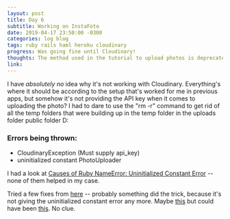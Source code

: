 ```yaml
---
layout: post
title: Day 6
subtitle: Working on InstaFoto
date: 2019-04-17 23:50:00 -0300
categories: log blog
tags: ruby rails haml heroku cloudinary
progress: Was going fine until Cloudinary!
thoughts: The method used in the tutorial to upload photos is deprecated, so I'm trying to make it work with Cloudinary
link:
---
```

I have *absolutely no* idea why it's not working with Cloudinary. Everything's where it should be according to the setup that's worked for me in previous apps, but somehow it's not providing the API key when it comes to uploading the photo? I had to dare to use the "rm -r" command to get rid of all the temp folders that were building up in the temp folder in the uploads folder public folder D:

### Errors being thrown:
- CloudinaryException (Must supply api_key)
- uninitialized constant PhotoUploader

I had a look at [Causes of Ruby NameError: Uninitialized Constant Error](https://www.thoughtco.com/nameerror-uninitialized-2907928) -- none of them helped in my case.

Tried a few fixes from [here](https://github.com/carrierwaveuploader/carrierwave/issues/399) -- probably something did the trick, because it's not giving the uninitialized constant error any more. Maybe [this](https://github.com/carrierwaveuploader/carrierwave/issues/399#issuecomment-6688635) but could have been [this](https://github.com/carrierwaveuploader/carrierwave/issues/399#issuecomment-51422423). No clue.
